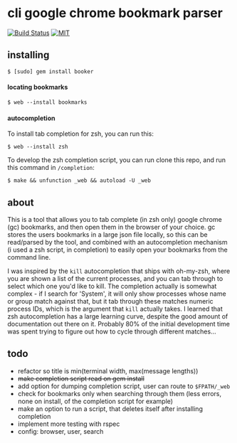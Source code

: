 cli google chrome bookmark parser
=================================

[![Build Status](https://travis-ci.org/jeremywrnr/booker.svg?branch=master)](https://travis-ci.org/jeremywrnr/booker)
[![MIT](https://img.shields.io/npm/l/alt.svg?style=flat)](http://mit-license.org)

## installing

    $ [sudo] gem install booker


#### locating bookmarks

    $ web --install bookmarks


#### autocompletion
To install tab completion for zsh, you can run this:

    $ web --install zsh

To develop the zsh completion script, you can run clone this repo, and run
this command in `/completion`:

    $ make && unfunction _web && autoload -U _web


## about
This is a tool that allows you to tab complete (in zsh only) google chrome (gc)
bookmarks, and then open them in the browser of your choice. gc stores the
users bookmarks in a large json file locally, so this can be read/parsed by the
tool, and combined with an autocompletion mechanism (i used a zsh script, in
completion) to easily open your bookmarks from the command line.

I was inspired by the `kill` autocompletion that ships with oh-my-zsh, where
you are shown a list of the current processes, and you can tab through to
select which one you'd like to kill. The completion actually is somewhat
complex - if I search for 'System', it will only show processes whose name or
group match against that, but it tab through these matches numeric process IDs,
which is the argument that `kill` actually takes. I learned that zsh
autocompletion has a large learning curve, despite the good amount of
documentation out there on it. Probably 80% of the initial development time was
spent trying to figure out how to cycle through different matches...


## todo
- refactor so title is min(terminal width, max(message lengths))
- ~~make completion script read on gem install~~
- add option for dumping completion script, user can route to `$FPATH/_web`
- check for bookmarks only when searching through them (less errors, none on
  install, of the completion script for example)
- make an option to run a script, that deletes itself after installing
  completion
- implement more testing with rspec
- config: browser, user, search
